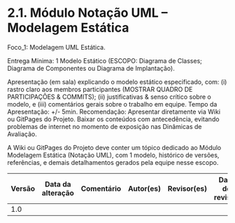 # 2.1. Módulo Notação UML – Modelagem Estática

Foco_1: Modelagem UML Estática.

Entrega Mínima: 1 Modelo Estático (ESCOPO: Diagrama de Classes; Diagrama de Componentes ou Diagrama de Implantação).

Apresentação (em sala) explicando o modelo estático especificado, com: (i) rastro claro aos membros participantes (MOSTRAR QUADRO DE PARTICIPAÇÕES & COMMITS); (ii) justificativas & senso crítico sobre o modelo, e (iii) comentários gerais sobre o trabalho em equipe. Tempo da Apresentação: +/- 5min. Recomendação: Apresentar diretamente via Wiki ou GitPages do Projeto. Baixar os conteúdos com antecedência, evitando problemas de internet no momento de exposição nas Dinâmicas de Avaliação.

A Wiki ou GitPages do Projeto deve conter um tópico dedicado ao Módulo Modelagem Estática (Notação UML), com 1 modelo, histórico de versões, referências, e demais detalhamentos gerados pela equipe nesse escopo.

| Versão | Data da alteração | Comentário | Autor(es) | Revisor(es) | Data de revisão |
|--------|-----------|-----------|-----------|-------------|-------------|
| 1.0 |  |  |  |  |  |